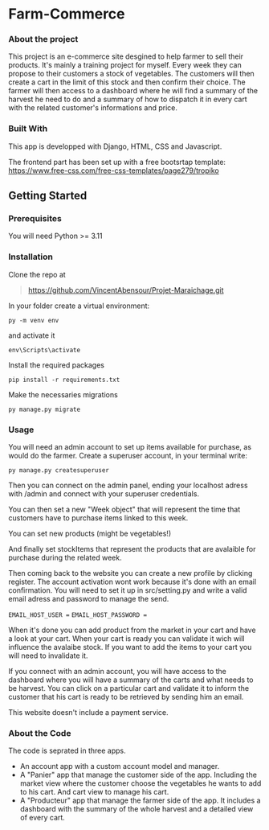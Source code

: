 # Farm-Commerce

### About the project

This project is an e-commerce site desgined to help farmer to sell their products. It's mainly a training project for myself.
Every week they can propose to their customers a stock of vegetables.
The customers will then create a cart in the limit of this stock and then confirm their choice.
The farmer will then access to a dashboard where he will find a summary of the harvest he need to do and a summary of how to dispatch it in every cart with the related customer's informations and price.


### Built With

This app is developped with Django, HTML, CSS and Javascript.

The frontend part has been set up with a free bootsrtap template:
https://www.free-css.com/free-css-templates/page279/tropiko

## Getting Started

### Prerequisites

You will need Python >= 3.11

### Installation

Clone the repo at

> https://github.com/VincentAbensour/Projet-Maraichage.git

In your folder create a virtual environment:

`py -m venv env `

and activate it

`env\Scripts\activate`

Install the required packages

`pip install -r requirements.txt`

Make the necessaries migrations

`py manage.py migrate`

### Usage

You will need an admin account to set up items available for purchase, as would do the farmer.
Create a superuser account, in your terminal write:

`py manage.py createsuperuser`

Then you can connect on the admin panel, ending your localhost adress with /admin and connect with your superuser credentials.

You can then set a new "Week object" that will represent the time that customers have to purchase items linked to this week.

You can set new products (might be vegetables!)

And finally set stockItems that represent the products that are avalaible for purchase during the related week.

Then coming back to the website you can create a new profile by clicking register. The account activation wont work because it's done with an email confirmation. You will need to set it up in src/setting.py and write a valid email adress and password to manage the send.

`EMAIL_HOST_USER =`
`EMAIL_HOST_PASSWORD = `

When it's done you can add product from the market in your cart and have a look at your cart. When your cart is ready you can validate it wich will influence the avalaibe stock. If you want to add the items to your cart you will need to invalidate it.

If you connect with an admin account, you will have access to the dashboard where you will have a summary of the carts and what needs to be harvest. You can click on a particular cart and validate it to inform the customer that his cart is ready to be retrieved by sending him an email.

This website doesn't include a payment service. 

### About the Code

The code is seprated in three apps.
- An account app with a custom account model and manager.
- A "Panier" app that manage the customer side of the app. Including the market view where the customer choose the vegetables he wants to add to his cart. And cart view to manage his cart.
- A "Producteur" app that manage the farmer side of the app. It includes a dashboard with the summary of the whole harvest and a detailed view of every cart.



